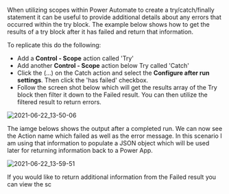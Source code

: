 When utilizing scopes within Power Automate to create a try/catch/finally statement it can be useful to provide additional details about any errors that occurred within the try block.  The example below shows how to get the results of a try block after it has failed and return that information.

To replicate this do the following: 

- Add a **Control - Scope** action called 'Try'
- Add another **Control - Scope** action below Try called 'Catch'
- Click the (...) on the Catch action and select the **Configure after run settings**. Then click the 'has failed' checkbox.
- Follow the screen shot below which will get the results array of the Try block then filter it down to the Failed result.  You can then utilize the filtered result to return errors.

![2021-06-22_13-50-06](https://user-images.githubusercontent.com/7444929/122980038-37ba1900-d366-11eb-9283-b722ac24ebdd.png)

The iamge belows shows the output after a completed run.  We can now see the Action name which failed as well as the error message.  In this scenario I am using that information to populate a JSON object which will be used later for returning information back to a Power App.

![2021-06-22_13-59-51](https://user-images.githubusercontent.com/7444929/122977991-02143080-d364-11eb-8326-7cd42369dd68.png)

If you would like to return additional information from the Failed result you can view the sc

<!--stackedit_data:
eyJwcm9wZXJ0aWVzIjoidGl0bGU6IFJldHVybiBFcnJvciBpbi
BQb3dlciBBdXRvbWF0ZSBXaGVuIFVzaW5nIFRyeS9DYXRjaCBT
Y29wZXNcbnRhZ3M6ID4tXG4gIHBvd2VyYXV0b21hdGUscG93ZX
JhcHBzLGVycm9yLGFjdGlvbnMsY2xvdWRmbG93LGZsb3csdHJ5
Y2F0Y2gsdHJ5Y2F0Y2hmaW5hbGx5LHRyeSxjYXRjaCxmaW5hbG
x5XG4iLCJoaXN0b3J5IjpbMTQ2MTg5OTU1Nl19
-->